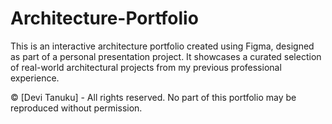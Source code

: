 # Architecture-Portfolio
This is an interactive architecture portfolio created using Figma, designed as part of a personal presentation project. It showcases a curated selection of real-world architectural projects from my previous professional experience.


© [Devi Tanuku] - All rights reserved. No part of this portfolio may be reproduced without permission.

